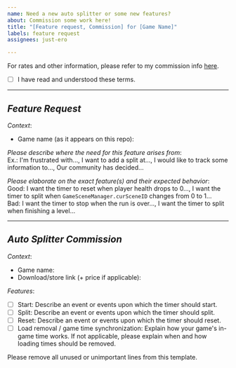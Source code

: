```yaml
---
name: Need a new auto splitter or some new features?
about: Commission some work here!
title: "[Feature request, Commission] for [Game Name]"
labels: feature request
assignees: just-ero

---
```


For rates and other information, please refer to my commission info [here](https://github.com/just-ero/asl#commissions).  
- [ ] I have read and understood these terms.

---

## *Feature Request*
*Context*:
* Game name (as it appears on this repo): 

*Please describe where the need for this feature arises from*:  
Ex.: I'm frustrated with..., I want to add a split at..., I would like to track some information to..., Our community has decided...

*Please elaborate on the exact feature(s) and their expected behavior*:  
Good: I want the timer to reset when player health drops to 0..., I want the timer to split when `GameSceneManager.curSceneID` changes from 0 to 1...  
Bad: I want the timer to stop when the run is over..., I want the timer to split when finishing a level...

---

## *Auto Splitter Commission*
*Context*:
* Game name: 
* Download/store link (+ price if applicable): 

*Features*:  
- [ ] Start: Describe an event or events upon which the timer should start.  
- [ ] Split: Describe an event or events upon which the timer should split.  
- [ ] Reset: Describe an event or events upon which the timer should reset.  
- [ ] Load removal / game time synchronization: Explain how your game's in-game time works. If not applicable, please explain when and how loading times should be removed.

Please remove all unused or unimportant lines from this template.
